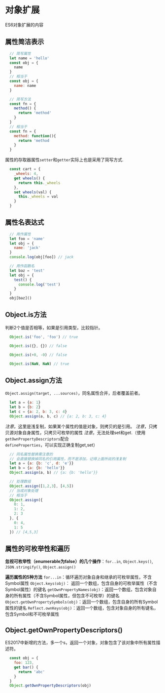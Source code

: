 # 对象扩展
ES6对象扩展的内容

## 属性简洁表示
```js
  // 简写属性
  let name = 'hello'
  const obj = {
    name
  }
  // 相当于
  const obj = {
    name: name
  }

  // 简写方法
  const fn = {
    method() {
      return 'method'
    }
  }
  // 相当于
  const fn = {
    method: function(){
      return 'method
    }
  }
```
属性的存取器属性`setter`和`getter`实际上也是采用了简写方式.
```js
  const cart = {
    _wheels: 4,
    get wheels() {
      return this._wheels
    },
    set wheels(val) {
      this._wheels = val
    }
  }
```
## 属性名表达式
```js
  // 用作属性
  let foo = 'name'
  let obj = {
    name: 'jack'
  }
  console.log(obj[foo]) // jack
```

```js
  // 用作函数名
  let baz = 'test'
  let obj = {
    test() {
      console.log('test')
    }
  }
  obj[baz]()
```

## Object.is方法
判断2个值是否相等，如果是引用类型，比较指针。
```js
  Object.is('foo', 'foo') // true

  Object.is({}, {}) // false

  Object.is(+0, -0) // false

  Object.is(NaN, NaN) // true
```

## Object.assign方法
`Object.assign(target, ...sources)`，同名属性合并，后者覆盖前者。
```js
  let a = {a: 1}
  let b = {b: 2}
  let c = {a: 2, b: 3, c: 4}
  Object.assign(a, b, c) // {a: 2, b: 3, c: 4}
```
*注意*，这里是浅复制，如果某个属性的值是对象，则拷贝的是引用。
*注意*，只拷贝源对象自身属性，只拷贝可枚举的属性
*注意*，无法处理set和get.（使用`getOwnPropertyDescriptors`配合`defineProperties`，可以实现正确复制get,set）

```js
  // 同名属性替换需注意的
  // 会直接替换掉同名的引用属性，而不是添加，记得上面所说的浅复制
  let a = {a: {b: 'c', d: 'e'}}
  let b = {a: {b: 'hello'}}
  Object.assign(a, b) // {a: {b: 'hello'}}
```

```js
  // 处理数组
  Object.assign([1,2,3], [4,5])
  // 当成对象处理
  // 相当于
  Object.assign({
    0: 1,
    1: 2,
    2: 3
  }, {
    0: 4,
    1: 5
  }) // [4,5,3]
```

## 属性的可枚举性和遍历
**忽视可枚举性（enumerable为false）的几个操作**：`for..in`, `Object.keys()`, `JSON.stringify()`, `Object.assign()`

**遍历属性的5种方法**
`for...in`：循环遍历对象自身和继承的可枚举属性，不含Symbol属性
`Object.keys(obj)`： 返回一个数组，包含自身的可枚举属性（不含Symbol属性）的键名
`getOwnPropertyNames(obj)`：返回一个数组，包含对象自身的所有属性（不含Symbol属性，但包含不可枚举）的键名
`Object.getOwnPropertySymbols(obj)`：返回一个数组，包含自身的所有Symbol属性的键名
`Reflect.ownKeys(obj)`：返回一个数组，包含对象自身的所有键名，包含Symbol和不可枚举属性

## Object.getOwnPropertyDescriptors()
ES2017中新增的方法，多一个s，返回一个对象，对象包含了该对象中所有属性描述符。
```js
  const obj = {
    foo: 123,
    get bar() {
      return 'abc'
    }
  }
  Object.getOwnPropertyDescriptors(obj)
```
